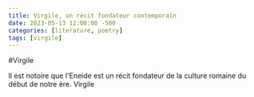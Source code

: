 ```yaml
---
title: Virgile, un récit fondateur contemporain
date: 2023-05-13 12:00:00 -500
categories: [literature, poetry]
tags: [virgile]
---
```


#Virgile

Il est notoire que l'Eneide est un récit fondateur de la culture romaine du début de notre ère. Virgile

